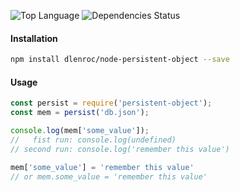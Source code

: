 ![Top Language](https://img.shields.io/github/languages/top/dlenroc/node-persistent-object.svg) 
![Dependencies Status](https://img.shields.io/david/dlenroc/node-persistent-object.svg) 


#### Installation

```bash
npm install dlenroc/node-persistent-object --save
```


#### Usage

```javascript
const persist = require('persistent-object');
const mem = persist('db.json');

console.log(mem['some_value']);
//   fist run: console.log(undefined) 
// second run: console.log('remember this value')

mem['some_value'] = 'remember this value'
// or mem.some_value = 'remember this value'
```
